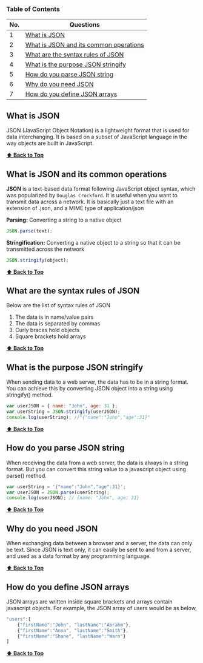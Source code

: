 ### Table of Contents

| No. | Questions                                                                         |
| --- | --------------------------------------------------------------------------------- |
| 1   | [What is JSON](#What-is-JSON)                                                     |
| 2   | [What is JSON and its common operations](#What-is-JSON-and-its-common-operations) |
| 3   | [What are the syntax rules of JSON](#What-are-the-syntax-rules-of-JSON)           |
| 4   | [What is the purpose JSON stringify](#What-is-the-purpose-JSON-stringify)         |
| 5   | [How do you parse JSON string](#How-do-you-parse-JSON-string)                     |
| 6   | [Why do you need JSON](#Why-do-you-need-JSON)                                     |
| 7   | [How do you define JSON arrays](#How-do-you-define-JSON-arrays)                   |

### <h2>What is JSON</h2>

JSON (JavaScript Object Notation) is a lightweight format that is used for data interchanging. It is based on a subset of JavaScript language in the way objects are built in JavaScript.

**[⬆ Back to Top](#table-of-contents)**

### <h2>What is JSON and its common operations</h2>

**JSON** is a text-based data format following JavaScript object syntax, which was popularized by `Douglas Crockford`. It is useful when you want to transmit data across a network. It is basically just a text file with an extension of .json, and a MIME type of application/json

**Parsing:** Converting a string to a native object

```javascript
JSON.parse(text);
```

**Stringification:** Converting a native object to a string so that it can be transmitted across the network

```javascript
JSON.stringify(object);
```

**[⬆ Back to Top](#table-of-contents)**

### <h2>What are the syntax rules of JSON</h2>

Below are the list of syntax rules of JSON

1. The data is in name/value pairs </br>
2. The data is separated by commas </br>
3. Curly braces hold objects </br>
4. Square brackets hold arrays </br>

**[⬆ Back to Top](#table-of-contents)**

### <h2>What is the purpose JSON stringify</h2>

When sending data to a web server, the data has to be in a string format. You can achieve this by converting JSON object into a string using stringify() method.

```javascript
var userJSON = { name: "John", age: 31 };
var userString = JSON.stringify(userJSON);
console.log(userString); //"{"name":"John","age":31}"
```

**[⬆ Back to Top](#table-of-contents)**

### <h2>How do you parse JSON string</h2>

When receiving the data from a web server, the data is always in a string format. But you can convert this string value to a javascript object using parse() method.

```javascript
var userString = '{"name":"John","age":31}';
var userJSON = JSON.parse(userString);
console.log(userJSON); // {name: "John", age: 31}
```

**[⬆ Back to Top](#table-of-contents)**

### <h2>Why do you need JSON</h2>

When exchanging data between a browser and a server, the data can only be text. Since JSON is text only, it can easily be sent to and from a server, and used as a data format by any programming language.

**[⬆ Back to Top](#table-of-contents)**

### <h2>How do you define JSON arrays</h2>

JSON arrays are written inside square brackets and arrays contain javascript objects. For example, the JSON array of users would be as below,

```javascript
"users":[
    {"firstName":"John", "lastName":"Abrahm"},
    {"firstName":"Anna", "lastName":"Smith"},
    {"firstName":"Shane", "lastName":"Warn"}
]
```

**[⬆ Back to Top](#table-of-contents)**